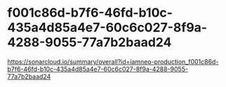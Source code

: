 # f001c86d-b7f6-46fd-b10c-435a4d85a4e7-60c6c027-8f9a-4288-9055-77a7b2baad24
https://sonarcloud.io/summary/overall?id=iamneo-production_f001c86d-b7f6-46fd-b10c-435a4d85a4e7-60c6c027-8f9a-4288-9055-77a7b2baad24
